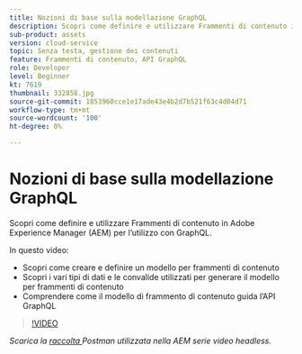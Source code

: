 ```yaml
---
title: Nozioni di base sulla modellazione GraphQL
description: Scopri come definire e utilizzare Frammenti di contenuto in Adobe Experience Manager (AEM) per l’utilizzo con GraphQL.
sub-product: assets
version: cloud-service
topic: Senza testa, gestione dei contenuti
feature: Frammenti di contenuto, API GraphQL
role: Developer
level: Beginner
kt: 7619
thumbnail: 332858.jpg
source-git-commit: 1853960cce1e17ade43e4b2d7b521f63c4d04d71
workflow-type: tm+mt
source-wordcount: '100'
ht-degree: 0%

---
```



# Nozioni di base sulla modellazione GraphQL

Scopri come definire e utilizzare Frammenti di contenuto in Adobe Experience Manager (AEM) per l’utilizzo con GraphQL.

In questo video:

+ Scopri come creare e definire un modello per frammenti di contenuto
+ Scopri i vari tipi di dati e le convalide utilizzati per generare il modello per frammenti di contenuto
+ Comprendere come il modello di frammento di contenuto guida l’API GraphQL

>[!VIDEO](https://video.tv.adobe.com/v/332858/?quality=12&learn=on)

_Scarica la  [raccolta ](./assets/aem-headless-video-series.postman_collection.json) Postman utilizzata nella AEM serie video headless._
